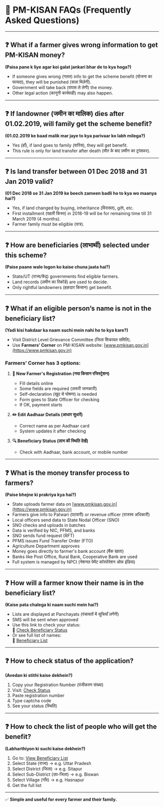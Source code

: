 # 💬 PM-KISAN FAQs (Frequently Asked Questions)

---

## ❓ What if a farmer gives wrong information to get PM-KISAN money?  
**(Paisa pane k liye agar koi galat jankari bhar de to kya hoga?)**

- If someone gives wrong (गलत) info to get the scheme benefit (योजना का फायदा), they will be punished (सज़ा मिलेगी).
- Government will take back (वापस ले लेगी) the money.
- Other legal action (कानूनी कार्यवाही) may also happen.

---

## ❓ If landowner (जमीन का मालिक) dies after 01.02.2019, will family get the scheme benefit?  
**(01.02.2019 ke baad malik mar jaye to kya parivaar ko labh milega?)**

- Yes (हाँ), if land goes to family (वारिस), they will get benefit.
- This rule is only for land transfer after death (मौत के बाद ज़मीन का ट्रांसफर).

---

## ❓ Is land transfer between 01 Dec 2018 and 31 Jan 2019 valid?  
**(01 Dec 2018 se 31 Jan 2019 ke beech zameen badli ho to kya wo maanya hai?)**

- Yes, if land changed by buying, inheritance (विरासत), gift, etc.
- First installment (पहली किस्त) in 2018-19 will be for remaining time till 31 March 2019 (4 months).
- Farmer family must be eligible (पात्र).

---

## ❓ How are beneficiaries (लाभार्थी) selected under this scheme?  
**(Paise paane wale logon ko kaise chuna jaata hai?)**

- State/UT (राज्य/केंद्र) governments find eligible farmers.
- Land records (ज़मीन का रिकॉर्ड) are used to decide.
- Only rightful landowners (हक़दार किसान) get benefit.

---

## ❓ What if an eligible person’s name is not in the beneficiary list?  
**(Yadi kisi hakdaar ka naam suchi mein nahi ho to kya kare?)**

- Visit District Level Grievance Committee (जिला शिकायत समिति).
- Use **Farmers’ Corner** on PM-KISAN website: [www.pmkisan.gov.in](https://www.pmkisan.gov.in)

### Farmers’ Corner has 3 options:
1. **📝 New Farmer's Registration (नया किसान रजिस्ट्रेशन)**  
   - Fill details online  
   - Some fields are required (ज़रूरी जानकारी)  
   - Self-declaration (खुद से घोषणा) is needed  
   - Form goes to State Officer for checking  
   - If OK, payment starts

2. **✏️ Edit Aadhaar Details (आधार सुधारें)**  
   - Correct name as per Aadhaar card  
   - System updates it after checking

3. **🔍 Beneficiary Status (लाभ की स्थिति देखें)**  
   - Check with Aadhaar, bank account, or mobile number

---

## ❓ What is the money transfer process to farmers?  
**(Paise bhejne ki prakriya kya hai?)**

- State uploads farmer data on [www.pmkisan.gov.in](https://www.pmkisan.gov.in)
- Farmers give info to Patwari (पटवारी) or revenue officer (राजस्व अधिकारी)
- Local officers send data to State Nodal Officer (SNO)
- SNO checks and uploads in batches
- Data is verified by NIC, PFMS, and banks
- SNO sends fund request (RFT)
- PFMS issues Fund Transfer Order (FTO)
- Agriculture Department approves
- Money goes directly to farmer's bank account (बैंक खाता)
- Banks like Post Office, Rural Bank, Cooperative Bank are used
- Full system is managed by NPCI (नेशनल पेमेंट कॉरपोरेशन ऑफ इंडिया)

---

## ❓ How will a farmer know their name is in the beneficiary list?  
**(Kaise pata chalega ki naam suchi mein hai?)**

- Lists are displayed at Panchayats (पंचायतों में सूचियाँ लगेंगी)
- SMS will be sent when approved
- Use this link to check your status:  
  🔗 [Check Beneficiary Status](https://pmkisan.gov.in/BeneficiaryStatus_New.aspx)
- Or see full list of names:  
  🔗 [Beneficiary List](https://pmkisan.gov.in/Rpt_BeneficiaryStatus_pub.aspx)

---

## ❓ How to check status of the application?  
**(Avedan ki stithi kaise dekhein?)**

1. Copy your Registration Number (पंजीकरण संख्या)
2. Visit: [Check Status](https://pmkisan.gov.in/BeneficiaryStatus_New.aspx)
3. Paste registration number
4. Type captcha code
5. See your status (स्थिति)

---

## ❓ How to check the list of people who will get the benefit?  
**(Labharthiyon ki suchi kaise dekhein?)**

1. Go to: [View Beneficiary List](https://pmkisan.gov.in/Rpt_BeneficiaryStatus_pub.aspx)
2. Select State (राज्य) → e.g. Uttar Pradesh
3. Select District (जिला) → e.g. Sitapur
4. Select Sub-District (उप-जिला) → e.g. Biswan
5. Select Village (गाँव) → e.g. Hasnapur
6. Get the full list

---

✅ **Simple and useful for every farmer and their family.**  
